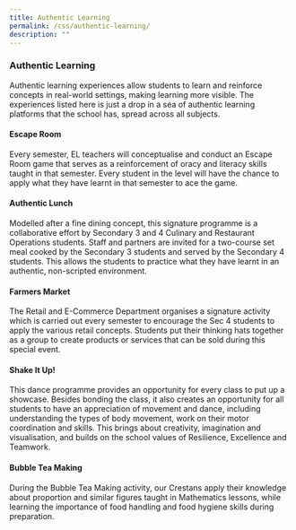 ```yaml
---
title: Authentic Learning
permalink: /css/authentic-learning/
description: ""
---
```

### Authentic Learning

Authentic learning experiences allow students to learn and reinforce concepts in real-world settings, making learning more visible. The experiences listed here is just a drop in a sea of authentic learning platforms that the school has, spread across all subjects.

#### Escape Room

Every semester, EL teachers will conceptualise and conduct an Escape Room game that serves as a reinforcement of oracy and literacy skills taught in that semester. Every student in the level will have the chance to apply what they have learnt in that semester to ace the game.

#### Authentic Lunch

Modelled after a fine dining concept, this signature programme is a collaborative effort by Secondary 3 and 4 Culinary and Restaurant Operations students. Staff and partners are invited for a two-course set meal cooked by the Secondary 3 students and served by the Secondary 4 students. This allows the students to practice what they have learnt in an authentic, non-scripted environment.

#### Farmers Market

The Retail and E-Commerce Department organises a signature activity which is carried out every semester to encourage the Sec 4 students to apply the various retail concepts. Students put their thinking hats together as a group to create products or services that can be sold during this special event.

#### Shake It Up!

This dance programme provides an opportunity for every class to put up a showcase. Besides bonding the class, it also creates an opportunity for all students to have an appreciation of movement and dance, including understanding the types of body movement, work on their motor coordination and skills. This brings about creativity, imagination and visualisation, and builds on the school values of Resilience, Excellence and Teamwork.

#### Bubble Tea Making

During the Bubble Tea Making activity, our Crestans apply their knowledge about proportion and similar figures taught in Mathematics lessons, while learning the importance of food handling and food hygiene skills during preparation.